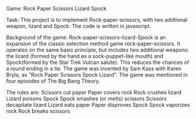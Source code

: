 Game: Rock Paper Scissors Lizard Spock

Task: 
	This project is to implement Rock-paper-scissors, with two addtional weapon, lizard and Spock. The code is written in javascript. 


Background of the game: 
	Rock-paper-scissors-lizard-Spock is an expansion of the classic selection method game rock-paper-scissors. It operates on the same basic principle, but includes two additional weapons: the lizard (formed by the hand as a sock-puppet-like mouth) and Spock(formed by the Star Trek Vulcan salute). This reduces the chances of a round ending in a tie. 
	The game was invented by Sam Kass with Karen Bryla, as "Rock Paper Scissors Spock Lizard".
	The game was mentioned in four episodes of The Big Bang Theory.


The rules are:
	Scissors cut paper
	Paper covers rock
	Rock crushes lizard
	Lizard poisons Spock
	Spock smashes (or melts) scissors
	Scissors decapitate lizard
	Lizard eats paper
	Paper disproves Spock
	Spock vaporizes rock
	Rock breaks scissors
